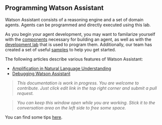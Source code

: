## Programming Watson Assistant

Watson Assistant consists of a reasoning engine and a set of domain agents. Agents can be programmed and directly executed using this lab. 

As you begin your agent development, you may want to familarize yourself with the [components](./components/Components.md) necessary for building an agent, as well as with the [development lab](./lab/DevelopmentLab.md) that is used to program them. Additionally, our team has created a set of useful [samples](./Samples.md) to help you get started.

The following articles describe various features of Watson Assistant:
* [Amplification in Natural Language Understanding](./articles/NaturalLanguageUnderstatnding.md)
* [Debugging Watson Assistant](./articles/DebuggingWatsonAssistant.md)

> _This documentation is work in progress. You are welcome to contribute. Just click edit link in the top right corner and submit a pull request._

> _You can keep this window open while you are working. Stick it to the conversation area on the left side to free some space._

You can find some tips [here](./DevTips.md).
